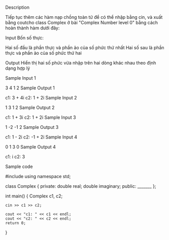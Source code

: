 Description

Tiếp tục thêm các hàm nạp chồng toàn tử để có thể nhập bằng cin, và xuất bằng coutcho class Complex ở bài "Complex Number level 0" bằng cách hoàn thành hàm dưới đây:

Input
Bốn số thực:

Hai số đầu là phần thực và phần ảo của số phức thứ nhất
Hai số sau là phần thực và phần ảo của số phức thứ hai

Output
Hiển thị hai số phức vừa nhập trên hai dòng khác nhau theo định dạng hợp lý

Sample Input 1

3 4
1 2
Sample Output 1

c1: 3 + 4i
c2: 1 + 2i
Sample Input 2

1 3
1 2
Sample Output 2

c1: 1 + 3i
c2: 1 + 2i
Sample Input 3

1 -2
-1 2
Sample Output 3

c1: 1 - 2i
c2: -1 + 2i
Sample Input 4

0 1
3 0
Sample Output 4

c1: i
c2: 3

Sample code 

#include <iostream>
using namespace std;

class Complex
{
private:
    double  real;
    double imaginary;
public:
  	_______
};

int main()
{
    Complex c1, c2;

    cin >> c1 >> c2;

    cout << "c1: " << c1 << endl;
    cout << "c2: " << c2 << endl;
    return 0;
}

